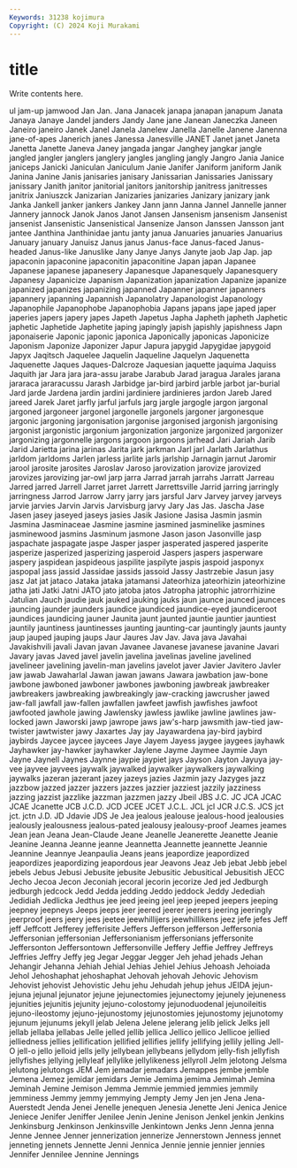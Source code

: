 ```yaml
---
Keywords: 31238 kojimura
Copyright: (C) 2024 Koji Murakami
---
```


# title

Write contents here.



ul
jam-up jamwood Jan Jan. Jana Janacek janapa janapan janapum Janata
Janaya Janaye Jandel janders Jandy Jane jane Janean Janeczka Janeen
Janeiro janeiro Janek Janel Janela Janelew Janella Janelle Janene Janenna
jane-of-apes Janerich janes Janessa Janesville JANET Janet janet Janeta Janetta
Janette Janeva Janey jangada jangar Janghey jangkar jangle jangled jangler
janglers janglery jangles jangling jangly Jangro Jania Janice janiceps Janicki
Janiculan Janiculum Janie Janifer Janiform janiform Janik Janina Janine Janis
janisaries janisary Janissarian Janissaries Janissary janissary Janith janitor janitorial janitors
janitorship janitress janitresses janitrix Janiuszck Janizarian Janizaries janizaries Janizary janizary
jank Janka Jankell janker jankers Jankey Jann jann Janna Jannel
Jannelle janner Jannery jannock Janok Janos Janot Jansen Jansenism jansenism
Jansenist jansenist Jansenistic Jansenistical Jansenize Janson Janssen Jansson jant jantee
Janthina Janthinidae jantu janty janua Januaries januaries Januarius January january
Januisz Janus janus Janus-face Janus-faced Janus-headed Janus-like Januslike Jany Janye
Janys Janyte jaob Jap Jap. jap japaconin japaconine japaconitin japaconitine
Japan japan Japanee Japanese japanese japanesery Japanesque Japanesquely Japanesquery Japanesy
Japanicize Japanism Japanization japanization Japanize japanize japanized japanizes japanizing japanned
Japanner japanner japanners japannery japanning Japannish Japanolatry Japanologist Japanology Japanophile
Japanophobe Japanophobia Japans japans jape japed japer japeries japers japery
japes Japeth Japetus Japha Japheth japheth Japhetic japhetic Japhetide Japhetite
japing japingly japish japishly japishness Japn japonaiserie Japonic japonic japonica
Japonically japonicas Japonicize Japonism Japonize Japonizer Japur Japura japygid Japygidae
japygoid Japyx Jaqitsch Jaquelee Jaquelin Jaqueline Jaquelyn Jaquenetta Jaquenette Jaques
Jaques-Dalcroze Jaquesian jaquette jaquima Jaquiss Jaquith jar Jara jara jara-assu
jarabe Jarabub Jarad jaragua Jarales jarana jararaca jararacussu Jarash Jarbidge
jar-bird jarbird jarble jarbot jar-burial Jard jarde Jardena jardin jardini
jardiniere jardinieres jardon Jareb Jared jareed Jarek Jaret jarfly jarful
jarfuls jarg jargle jargogle jargon jargonal jargoned jargoneer jargonel jargonelle
jargonels jargoner jargonesque jargonic jargoning jargonisation jargonise jargonised jargonish jargonising
jargonist jargonistic jargonium jargonization jargonize jargonized jargonizer jargonizing jargonnelle jargons
jargoon jargoons jarhead Jari Jariah Jarib Jarid Jarietta jarina jarinas
Jarita jark jarkman Jarl jarl Jarlath Jarlathus jarldom jarldoms Jarlen
jarless jarlite jarls jarlship Jarnagin jarnut Jaromir jarool jarosite jarosites
Jaroslav Jaroso jarovization jarovize jarovized jarovizes jarovizing jar-owl jarp jarra
Jarrad jarrah jarrahs Jarratt Jarreau Jarred jarred Jarrell Jarret jarret
Jarrett Jarrettsville Jarrid jarring jarringly jarringness Jarrod Jarrow Jarry jarry
jars jarsful Jarv Jarvey jarvey jarveys jarvie jarvies Jarvin Jarvis
Jarvisburg jarvy Jary Jas Jas. Jascha Jase Jasen jasey jaseyed
jaseys jasies Jasik Jasione Jasisa Jasmin jasmin Jasmina Jasminaceae Jasmine
jasmine jasmined jasminelike jasmines jasminewood jasmins Jasminum jasmone Jason jason
Jasonville jasp jaspachate jaspagate jaspe Jasper jasper jasperated jaspered jasperite
jasperize jasperized jasperizing jasperoid Jaspers jaspers jasperware jaspery jaspidean jaspideous
jaspilite jaspilyte jaspis jaspoid jasponyx jaspopal jass jassid Jassidae jassids
jassoid Jassy Jastrzebie Jasun jasy jasz Jat jat jataco Jataka
jataka jatamansi Jateorhiza jateorhizin jateorhizine jatha jati Jatki Jatni JATO
jato jatoba jatos Jatropha jatrophic jatrorrhizine Jatulian Jauch jaudie jauk
jauked jauking jauks jaun jaunce jaunced jaunces jauncing jaunder jaunders
jaundice jaundiced jaundice-eyed jaundiceroot jaundices jaundicing jauner Jaunita jaunt jaunted
jauntie jauntier jauntiest jauntily jauntiness jauntinesses jaunting jaunting-car jauntingly jaunts
jaunty jaup jauped jauping jaups Jaur Jaures Jav Jav. Java
java Javahai Javakishvili javali Javan javan Javanee Javanese javanese javanine
Javari Javary javas Javed javel javelin javelina javelinas javeline javelined
javelineer javelining javelin-man javelins javelot javer Javier Javitero Javler jaw
jawab Jawaharlal Jawan jawan jawans Jawara jawbation jaw-bone jawbone jawboned
jawboner jawbones jawboning jawbreak jawbreaker jawbreakers jawbreaking jawbreakingly jaw-cracking jawcrusher
jawed jaw-fall jawfall jaw-fallen jawfallen jawfeet jawfish jawfishes jawfoot jawfooted
jawhole jawing Jawlensky jawless jawlike jawline jawlines jaw-locked jawn Jaworski
jawp jawrope jaws jaw's-harp jawsmith jaw-tied jaw-twister jawtwister jawy Jaxartes
Jay jay Jayawardena jay-bird jaybird jaybirds Jaycee jaycee jaycees Jaye
Jayem Jayess jaygee jaygees jayhawk Jayhawker jay-hawker jayhawker Jaylene Jayme
Jaymee Jaymie Jayn Jayne Jaynell Jaynes Jaynne jaypie jaypiet jays
Jayson Jayton Jayuya jay-vee jayvee jayvees jaywalk jaywalked jaywalker jaywalkers
jaywalking jaywalks jazeran jazerant jazey jazeys jazies Jazmin jazy Jazyges
jazz jazzbow jazzed jazzer jazzers jazzes jazzier jazziest jazzily jazziness
jazzing jazzist jazzlike jazzman jazzmen jazzy Jbeil JBS J.C. JC
JCA JCAC JCAE Jcanette JCB J.C.D. JCD JCEE JCET J.C.L.
JCL jcl JCR J.C.S. JCS jct jct. jctn J.D. JD
Jdavie JDS Je Jea jealous jealouse jealous-hood jealousies jealously jealousness
jealous-pated jealousy jealousy-proof Jeames jeames Jean jean Jeana Jean-Claude Jeane
Jeanelle Jeanerette Jeanette Jeanie Jeanine Jeanna Jeanne jeanne Jeannetta Jeannette
jeannette Jeannie Jeannine Jeannye Jeanpaulia Jeans jeans jeapordize jeapordized jeapordizes
jeapordizing jeapordous jear Jeavons Jeaz Jeb jebat Jebb jebel jebels
Jebus Jebusi Jebusite jebusite Jebusitic Jebusitical Jebusitish JECC Jecho Jecoa
Jecon Jeconiah jecoral jecorin jecorize Jed jed Jedburgh jedburgh jedcock
Jedd Jedda jedding Jeddo jeddock Jeddy Jedediah Jedidiah Jedlicka Jedthus
jee jeed jeeing jeel jeep jeeped jeepers jeeping jeepney jeepneys
Jeeps jeeps jeer jeered jeerer jeerers jeering jeeringly jeerproof jeers
jeery jees jeetee jeewhillijers jeewhillikens jeez jefe jefes Jeff jeff
Jeffcott Jefferey jefferisite Jeffers Jefferson jefferson Jeffersonia Jeffersonian jeffersonian Jeffersonianism
jeffersonians jeffersonite Jeffersonton Jeffersontown Jeffersonville Jeffery Jeffie Jeffrey Jeffreys Jeffries
Jeffry Jeffy jeg Jegar Jeggar Jegger Jeh jehad jehads Jehan
Jehangir Jehanna Jehiah Jehial Jehias Jehiel Jehius Jehoash Jehoiada Jehol
Jehoshaphat jehoshaphat Jehovah jehovah Jehovic Jehovism Jehovist jehovist Jehovistic Jehu
jehu Jehudah jehup jehus JEIDA jejun- jejuna jejunal jejunator jejune
jejunectomies jejunectomy jejunely jejuneness jejunities jejunitis jejunity jejuno-colostomy jejunoduodenal jejunoileitis
jejuno-ileostomy jejuno-jejunostomy jejunostomies jejunostomy jejunotomy jejunum jejunums jekyll jelab Jelena
Jelene jelerang jelib jelick Jelks jell jellab jellaba jellabas Jelle
jelled jellib jellica Jellico jellico Jellicoe jellied jelliedness jellies jellification
jellified jellifies jellify jellifying jellily jelling Jell-O jell-o jello jelloid
jells jelly jellybean jellybeans jellydom jelly-fish jellyfish jellyfishes jellying jellyleaf
jellylike jellylikeness jellyroll Jelm jelotong Jelsma jelutong jelutongs JEM Jem
jemadar jemadars Jemappes jembe jemble Jemena Jemez jemidar jemidars Jemie
Jemima jemima Jemimah Jemina Jeminah Jemine Jemison Jemma Jemmie jemmied
jemmies jemmily jemminess Jemmy jemmy jemmying Jempty Jemy Jen jen
Jena Jena-Auerstedt Jenda Jenei Jenelle jenequen Jenesia Jenette Jeni Jenica
Jenice Jeniece Jenifer Jeniffer Jenilee Jenin Jenine Jenison Jenkel jenkin
Jenkins Jenkinsburg Jenkinson Jenkinsville Jenkintown Jenks Jenn Jenna jenna Jenne
Jennee Jenner jennerization jennerize Jennerstown Jenness jennet jenneting jennets Jennette
Jenni Jennica Jennie jennie jennier jennies Jennifer Jennilee Jennine Jennings
